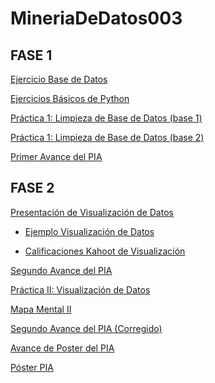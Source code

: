 # MineriaDeDatos003
## FASE 1 
[Ejercicio Base de Datos](https://github.com/AranzaEsteban/Mineria-de-datos/blob/main/Ej1_BasesDatos_Equipo_1.pdf)

[Ejercicios Básicos de Python](https://github.com/Oscarcarg/MineriaDeDatos003/blob/main/Ej_Python_1941600.ipynb)

[Práctica 1: Limpieza de Base de Datos (base 1)](https://github.com/AranzaEsteban/Mineria-de-datos/blob/main/Ej_Limpieza_01.ipynb)

[Práctica 1: Limpieza de Base de Datos (base 2)](https://github.com/AranzaEsteban/Mineria-de-datos/blob/main/Ej_Limpieza(base2)_01.ipynb)

[Primer Avance del PIA](https://github.com/AranzaEsteban/Mineria-de-datos/blob/main/Avance_PIA_Equipo1%20(1).ipynb)

## FASE 2
[Presentación de Visualización de Datos](https://github.com/AranzaEsteban/Mineria-de-datos/blob/main/Presentación_Visualización_01.pdf)  

* [Ejemplo Visualización de Datos](https://github.com/Oscarcarg/MineriaDeDatos003/blob/main/Visualización.ipynb)

* [Calificaciones Kahoot de Visualización](https://github.com/AranzaEsteban/Mineria-de-datos/blob/main/Resultados%20kahoot%20visualización.pdf)

[Segundo Avance del PIA](https://github.com/AranzaEsteban/Mineria-de-datos/blob/main/AvancePIA_II_Grupo3_01.ipynb)

[Práctica II: Visualización de Datos](https://github.com/AranzaEsteban/Mineria-de-datos/blob/main/Visualización1%20.ipynb)

[Mapa Mental II](https://github.com/Oscarcarg/MineriaDeDatos003/blob/main/MapaMental_2_1941600.pdf)

[Segundo Avance del PIA (Corregido)](https://github.com/Oscarcarg/MineriaDeDatos003/blob/main/AvancePIA_II_Grupo3_01_Corregido.ipynb)

[Avance de Poster del PIA](https://github.com/AranzaEsteban/Mineria-de-datos/blob/main/Avance%20poster%20.pdf)

[Póster PIA](https://github.com/AranzaEsteban/Mineria-de-datos/blob/main/Avance%20poster%20pt%202.pdf) 

